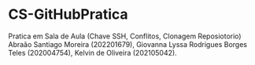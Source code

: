 # CS-GitHubPratica
Pratica em Sala de Aula (Chave SSH, Conflitos, Clonagem Reposiotorio)
Abraão Santiago Moreira (202201679), Giovanna Lyssa Rodrigues Borges Teles (202004754), Kelvin de Oliveira (202105042).
